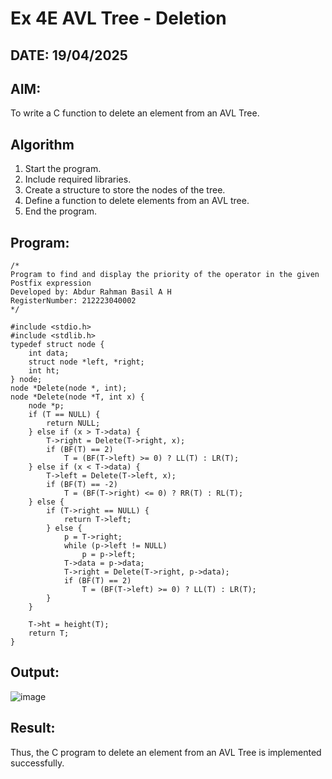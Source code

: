 # Ex 4E AVL Tree - Deletion
## DATE: 19/04/2025
## AIM:
To write a C function to delete an element from an AVL Tree.

## Algorithm
1. Start the program.
2. Include required libraries.
3. Create a structure to store the nodes of the tree.
4. Define a function to delete elements from an AVL tree.
5. End the program.

## Program:
```
/*
Program to find and display the priority of the operator in the given Postfix expression
Developed by: Abdur Rahman Basil A H
RegisterNumber: 212223040002
*/

#include <stdio.h>
#include <stdlib.h>
typedef struct node {
    int data;
    struct node *left, *right;
    int ht;
} node;
node *Delete(node *, int);
node *Delete(node *T, int x) {
    node *p;
    if (T == NULL) {
        return NULL;
    } else if (x > T->data) {
        T->right = Delete(T->right, x);
        if (BF(T) == 2)
            T = (BF(T->left) >= 0) ? LL(T) : LR(T);
    } else if (x < T->data) {
        T->left = Delete(T->left, x);
        if (BF(T) == -2)
            T = (BF(T->right) <= 0) ? RR(T) : RL(T);
    } else {
        if (T->right == NULL) {
            return T->left;
        } else {
            p = T->right;
            while (p->left != NULL)
                p = p->left;
            T->data = p->data;
            T->right = Delete(T->right, p->data);
            if (BF(T) == 2)
                T = (BF(T->left) >= 0) ? LL(T) : LR(T);
        }
    }

    T->ht = height(T);
    return T;
}

```

## Output:

![image](https://github.com/user-attachments/assets/a385ae71-30f8-448f-b2ae-3d1fbaf79a1c)

## Result:
Thus, the C program to delete an element from an AVL Tree is implemented successfully.
